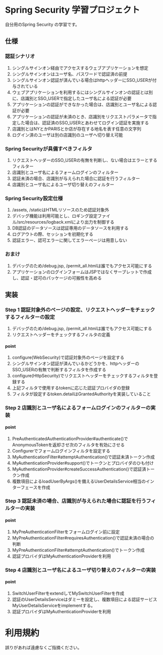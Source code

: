 
# Spring Security 学習プロジェクト

自分用のSpring Security の学習です。

## 仕様

### 認証シナリオ

1. シングルサインオン経由でアクセスするウェブアプリケーションを想定
1. シングルサインオンはユーザ名、パスワードで認証済の前提
1. シングルサインオン認証が済んでいる場合はhttpヘッダーにSSO_USERが付与されている
1. ウェブアプリケーションを利用するにはシングルサインオンの認証とは別に、店識別とSSO_USERで指定したユーザ名による認証が必要
1. アプリケーションの認証ができなかった場合は、店識別とユーザ名による認証が必要
1. アプリケーションの認証が未済のとき、店識別をリクエストパラメータで指定した場合は、認証済のSSO_USERとあわせてログイン認証を実施する
1. 店識別とはNYとかPARISとか店が存在する地名を表す任意の文字列
1. ログイン済のユーザは別の店識別のユーザへ切り替え可能

### Spring Securityが具備すべきフィルタ

1. リクエストヘッダーのSSO_USERの有無を判断し、ない場合はエラーとするフィルター
1. 店識別とユーザ名によるフォームログインのフィルター
1. 認証未済の場合、店識別が与えられた場合に認証を行うフィルター
1. 店識別とユーザ名によるユーザ切り替えのフィルター

### Spring Security設定仕様

1. /assets, /staticはHTMLリソースのため認証対象外
1. デバッグ機能は利用可能とし、ロギング設定ファイル/src/resources/logback.xmlにより出力を制御する
1. DB認証のデータソースは認証専用のデータソースを利用する
1. ログアウトの際、セッションを初期化する
1. 認証エラー、認可エラーに関してエラーページは用意しない

### おまけ

1. デバッグのため/debug.jsp, /permit_all.htmlは誰でもアクセス可能にする
1. アプリケーションのログインフォームはJSPではなくサーブレットで作成し、認証・認可のパッケージの可搬性を高める

## 実装

### Step 1 認証対象外のページの設定、リクエストヘッダーをチェックするフィルターの設定

1. デバッグのため/debug.jsp, /permit_all.htmlは誰でもアクセス可能にする
1. リクエストヘッダーをチェックするフィルタの定義

#### point

1. configure(WebSecurity)で認証対象外のページを設定する
1. シングルサインオン認証が済んでいるかどうかを、httpヘッダーのSSO_USERの有無で判断するフィルタを作成する
1. configure(HttpSecurity)でリクエストヘッダーをチェックするフィルタを登録する
1. 上記フィルタで使用するtokenに応じた認証プロバイダの登録
1. フィルタが設定するtoken.detailはGrantedAuthorityを実装していること

### Step 2 店識別とユーザ名によるフォームログインのフィルターの実装

#### point

1. PreAuthenticatedAuthenticationProvider#authenticate()でAnonymousTokenを返却させ次のフィルタを有効にさせる
1. Configurerでフォームログインフィルタを設定する
1. MyAuthenticationFilter#attemptAuthentication()で認証未済トークン作成
1. MyAuthenticationProvider#support()でトークンとプロバイダのひも付け
1. MyAuthenticationProvider#createSuccessAuthentication()で認証済トークン作成
1. 複数項目によるloadUserByArgs()を備えるUserDetailsService相当のインターフェースを作成

### Step 3 認証未済の場合、店識別が与えられた場合に認証を行うフィルターの実装

#### point

1. MyPreAuthenticationFilterをフォームログイン前に設定
1. MyPreAuthenticationFilter#requiresAuthentication()で認証未済の場合の判断
1. MyPreAuthenticationFilter#attemptAuthentication()でトークン作成
1. 認証プロバイダはMyAuthenticationProviderを利用

### Step 4 店識別とユーザ名によるユーザ切り替えのフィルターの実装

#### point

1. SwitchUserFilterをextendしてMySwitchUserFilterを作成
1. 認証のUserDetailsServiceはダミーを設定し、複数項目による認証サービスMyUserDetailsServiceをimplementする。
1. 認証プロバイダはMyAuthenticationProviderを利用

# 利用規約

誤りがあれば遠慮なくご指摘ください。